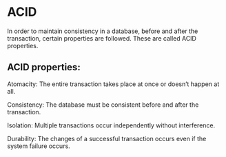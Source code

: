# ACID
In order to maintain consistency in a database, before and after the transaction, certain properties are followed. These are called ACID properties.
## ACID properties:
Atomacity: The entire transaction takes place at once or doesn’t happen at all.

Consistency: The database must be consistent before and after the transaction.

Isolation:  Multiple transactions occur independently without interference.

Durability: The changes of a successful transaction occurs even if the system failure occurs.

